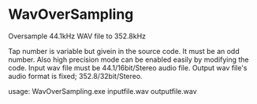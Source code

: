 # WavOverSampling
Oversample 44.1kHz WAV file to 352.8kHz

Tap number is variable but givein in the source code. It must be an odd number.
Also high precision mode can be enabled easily by modifying the code.
Input wav file must be 44.1/16bit/Stereo audio file.
Output wav file's audio format is fixed; 352.8/32bit/Stereo.

usage:
WavOverSampling.exe  inputfile.wav  outputfile.wav
